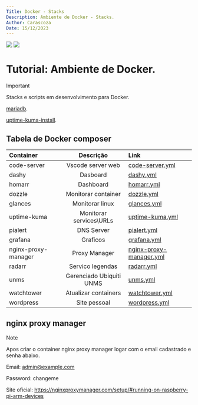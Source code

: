 ```yaml
---
Title: Docker - Stacks
Description: Ambiente de Docker - Stacks.
Author: Carascoza
Date: 15/12/2023
---
```


<div> 
  <a href="https://img.shields.io/github/downloads/macarascoza/Docker/composer/total.svg" target="_blank"><img src="https://img.shields.io/github/downloads/macarascoza/Docker/composer/total.svg" target="_blank"></a> 
  <a href="https://badge-size.herokuapp.com/macarascoza/Docker/composer" target="_blank"><img src="https://badge-size.herokuapp.com/macarascoza/Docker/composer" target="_blank"></a> 
</div>



# Tutorial: Ambiente de Docker.

>[!IMPORTANT]
>Stacks e scripts em desenvolvimento para Docker.

[mariadb](./Docker/mariadb.md).

[uptime-kuma-install](./Docker/uptime-kuma-install.md).

## Tabela de Docker composer

| Container           | Descrição                | Link                                                          |
|:-----------         |    :---------:           |:----                                                          |
| code-server         | Vscode server web        |[ code-server.yml](./composer/code-server.yml)                 |
| dashy               | Dasboard                 |[ dashy.yml](./composer/dashy.yml)                             |
| homarr              | Dashboard                |[ homarr.yml](./composer/homarr.yml)                           |
| dozzle              | Monitorar container      |[ dozzle.yml](./composer/dozzle.yml)                           |
| glances             | Monitorar linux          |[ glances.yml](./composer/glances.yml)                         |
| uptime-kuma         | Monitorar services\URLs  |[ uptime-kuma.yml](./composer/uptime-kuma.yml)                 |
| pialert             | DNS Server               |[ pialert.yml](./composer/pialert.yml)                         |
| grafana             | Graficos                 |[ grafana.yml](./composer/grafana.yml)                         |
| nginx-proxy-manager | Proxy Manager            |[ nginx-proxy-manager.yml](./composer/nginx-proxy-manager.yml) |
| radarr              | Servico legendas         |[ radarr.yml](./composer/radarr.yml)                           |
| unms                | Gerenciado Ubiquiti UNMS |[ unms.yml](./composer/unms.yml)                               |
| watchtower          | Atualizar containers     |[ watchtower.yml](./composer/watchtower.yml)                   |
| wordpress           | Site pessoal             |[ wordpress.yml](./composer/wordpress.yml)                     |

## nginx proxy manager

>[!NOTE]
> Apos criar o container nginx proxy manager logar com o email cadastrado e senha abaixo.

Email:    admin@example.com

Password: changeme

Site oficial: https://nginxproxymanager.com/setup/#running-on-raspberry-pi-arm-devices

